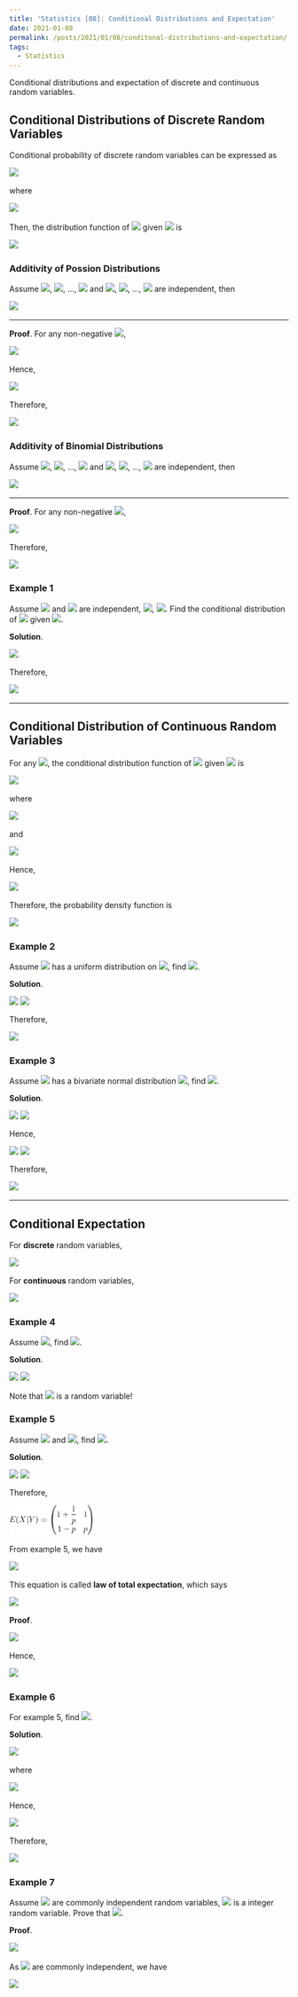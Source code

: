 ```yaml
---
title: 'Statistics [08]: Conditional Distributions and Expectation'
date: 2021-01-08
permalink: /posts/2021/01/08/conditonal-distributions-and-expectation/
tags:
  - Statistics
---
```


Conditional distributions and expectation of discrete and continuous random variables.

## Conditional Distributions of Discrete Random Variables
Conditional probability of discrete random variables can be expressed as 

<img src="https://render.githubusercontent.com/render/math?math=p_{i|j} = P(X=x_i|Y=y_j) = \dfrac{P(X=x_i, Y=y_j)}{P(Y=y_j)} = \dfrac{p_{ij}}{p_{.j}}">

where 

<img src="https://render.githubusercontent.com/render/math?math=P(Y=y_j) = p_{.j} = {\displaystyle \sum_{i=1}^\infty p_{ij}}">

Then, the distribution function of <img src="https://render.githubusercontent.com/render/math?math=X"> given <img src="https://render.githubusercontent.com/render/math?math=Y=y_j"> is 

<img src="https://render.githubusercontent.com/render/math?math=F(x|y_j) = {\displaystyle \sum_{x_i\leq x} P(X=x_i|Y=y_j)}">

### Additivity of Possion Distributions
Assume <img src="https://render.githubusercontent.com/render/math?math=X_1\sim P(\lambda_1)">, <img src="https://render.githubusercontent.com/render/math?math=X_2\sim P(\lambda_2)">, ..., <img src="https://render.githubusercontent.com/render/math?math=X_m\sim P(\lambda_m)"> and <img src="https://render.githubusercontent.com/render/math?math=X_1">, <img src="https://render.githubusercontent.com/render/math?math=X_2">, ..., <img src="https://render.githubusercontent.com/render/math?math=X_m"> are independent, then

<img src="https://render.githubusercontent.com/render/math?math=X_1 \%2B X_2 \%2B ... \%2B X_m \sim P(\lambda_1 \%2B \lambda_2 \%2B ... \%2B \lambda_m)">

---
__Proof__. For any non-negative <img src="https://render.githubusercontent.com/render/math?math=n">,

<img src="https://render.githubusercontent.com/render/math?math=P(X%2B Y = n) = {\displaystyle \sum_{k=0}^n P(X=k, Y=n-k) = \sum_{k=0}^nP(X=k)P(Y=n-k)}">

Hence,

<img src="https://render.githubusercontent.com/render/math?math=P(X%2B Y = n) = {\displaystyle \sum_{k=0}^n\dfrac{\lambda_1^k}{k!}e^{-\lambda_1}\dfrac{\lambda_2^{n-k}}{(n-k)!}e^{-\lambda_2}} = \dfrac{e^{-(\lambda_1 %2B \lambda_2)}}{n!}{\displaystyle \sum_{k=0}^n \dfrac{n!}{k!(n-k)!}\lambda_1^k\lambda_2^{n-k}} =  \dfrac{e^{-(\lambda_1 %2B \lambda_2)}}{n!}(\lambda_1%2B\lambda_2)^n">

Therefore,

<img src="https://render.githubusercontent.com/render/math?math=X%2B Y\sim P(\lambda_1 %2B \lambda_2)">

### Additivity of Binomial Distributions
Assume <img src="https://render.githubusercontent.com/render/math?math=X_1\sim B(n_1,p)">, <img src="https://render.githubusercontent.com/render/math?math=X_2\sim B(n_2,p)">, ..., <img src="https://render.githubusercontent.com/render/math?math=X_m\sim B(n_m,p)"> and <img src="https://render.githubusercontent.com/render/math?math=X_1">, <img src="https://render.githubusercontent.com/render/math?math=X_2">, ..., <img src="https://render.githubusercontent.com/render/math?math=X_m"> are independent, then

<img src="https://render.githubusercontent.com/render/math?math=X_1 \%2B X_2 \%2B ... \%2B X_m \sim B(n_1 \%2B n_1 \%2B ... \%2B n_m, p)">

---
__Proof__. For any non-negative <img src="https://render.githubusercontent.com/render/math?math=n">,

<img src="https://render.githubusercontent.com/render/math?math=P(X%2B Y = n) = {\displaystyle \sum_{k=0}^n \dbinom{n_1}{k}p^k(1-p)^{n_1-k}\dbinom{n_2}{n-k}p^{n-k}(1-p)^{n_2%2Bk-n} = \sum_{k=0}^n \dbinom{n}{n_1%2B n_2}p^n(1-p)^{n_2%2Bn_2-n}}">

Therefore,

<img src="https://render.githubusercontent.com/render/math?math=X%2B Y\sim B(n_1 %2B n_2, p)">

### Example 1
Assume <img src="https://render.githubusercontent.com/render/math?math=X"> and <img src="https://render.githubusercontent.com/render/math?math=Y"> are independent, <img src="https://render.githubusercontent.com/render/math?math=X\sim P(\lambda_1)">, <img src="https://render.githubusercontent.com/render/math?math=Y\sim P(\lambda_2)">. Find the conditional distribution of <img src="https://render.githubusercontent.com/render/math?math=X"> given <img src="https://render.githubusercontent.com/render/math?math=X%2B Y=n">.

__Solution__.

<img src="https://render.githubusercontent.com/render/math?math=P(X=k|X%2B Y=n) = \dfrac{P(X=k, Y=n-k)}{P(X%2B Y =n)} = \dfrac{ \dfrac{\lambda_1^k}{k!}e^{-\lambda_1}\dfrac{\lambda_2^{n-k}}{(n-k)!}e^{-\lambda_2}}{\dfrac{(\lambda_1 %2B \lambda_2)^n}{n!}e^{-(\lambda_1%2B\lambda_2)}} = \dbinom{n}{k}\dfrac{\lambda_1^k\lambda_2^{n-k}}{(\lambda_1%2B\lambda_2)^n}">

Therefore,


<img src="https://render.githubusercontent.com/render/math?math=P(X=k|X%2B Y=n) =B\left(n, \dfrac{\lambda_1}{\lambda_1 %2B \lambda_2} \right)">

---
## Conditional Distribution of Continuous Random Variables
For any <img src="https://render.githubusercontent.com/render/math?math=p_Y(y) > 0">, the conditional distribution function of <img src="https://render.githubusercontent.com/render/math?math=X"> given <img src="https://render.githubusercontent.com/render/math?math=Y=y"> is 

<img src="https://render.githubusercontent.com/render/math?math=F(x|y) = P(X\leq x| Y=y) = {\displaystyle \lim_{h\to 0}P(X\leq x|y\leq Y\leq Y%2B h) = \lim_{h\to 0}\dfrac{P(X\leq x, y \leq Y\leq y%2B h)}{P(y\leq Y \leq y%2B h)}}">

where 

<img src="https://render.githubusercontent.com/render/math?math={\displaystyle \lim_{h\to 0}P(X\leq x|y\leq Y\leq Y%2B h) = \lim_{h\to 0}\int_{-\infty}^x du\int_y^{y%2B h}p(u,v)dv = \lim_{h\to 0}\int_{-\infty}^x(p(u,y %2Bc_1h)h)du}">

and 

<img src="https://render.githubusercontent.com/render/math?math={\displaystyle \lim_{h\to 0}P(y\leq Y \leq y%2B h) = \lim_{h\to 0}\int_y^{y%2B h}p_Y(v)dv =\lim_{h\to 0} \int_y^{y %2B h}p_Y(y %2B c_2h)h}">

Hence,

<img src="https://render.githubusercontent.com/render/math?math=F(x|y) ={\displaystyle \dfrac{\int_{-\infty}^xp(u,y)du}{p_Y(y)} = \int_{-\infty}^x\dfrac{p(u,y)}{p_Y(y)}du}">

Therefore, the probability density function is 

<img src="https://render.githubusercontent.com/render/math?math=P(x|y) ={\displaystyle \dfrac{p(x,y)}{p_Y(y)} \sim p_{X|Y}(x|y)}">

### Example 2
Assume <img src="https://render.githubusercontent.com/render/math?math=(X,Y)"> has a uniform distribution on <img src="https://render.githubusercontent.com/render/math?math=G=\left\{ (x,y)%3B x^2 %2B y^2 \leq 1 \right\}">, find <img src="https://render.githubusercontent.com/render/math?math=p(x|y)">.

__Solution__.

<img src="https://render.githubusercontent.com/render/math?math=p(x, y) = \dfrac{1}{\pi}, x^2 %2B y^2 \leq 1">

<img src="https://render.githubusercontent.com/render/math?math=p_Y(y) = {\displaystyle \int_{-\infty}^{\infty}p(x,y)dx = \int_{-\sqrt{1-y^2}}^{\sqrt{1-y^2}}\dfrac{1}{\pi}dx = \dfrac{2}{\pi}\sqrt{1-y^2}, -1\leq y \leq 1}">

Therefore, 

<img src="https://render.githubusercontent.com/render/math?math=p(x|y) = \dfrac{p(x,y)}{p_Y(y)} = \dfrac{1}{2\sqrt{1-y^2}}, |y|\leq 1, x^2 %2B y^2 \leq 1">

### Example 3
Assume <img src="https://render.githubusercontent.com/render/math?math=(X,Y)"> has a bivariate normal distribution <img src="https://render.githubusercontent.com/render/math?math=N(\mu_1,\mu_2,\sigma_1^2,\sigma_2^2,\rho)">, find <img src="https://render.githubusercontent.com/render/math?math=p(y|x)">.

__Solution__.

<img src="https://render.githubusercontent.com/render/math?math=p(x, y) = \dfrac{1}{2\pi\sigma_1\sigma_2\sqrt{1-\rho^2}}\exp\left\{\dfrac{-1}{2(1-\rho^2)}\left[\dfrac{(x-\mu_1)^2}{\sigma_1^2} - 2\rho\dfrac{(x-\mu_1)(y-\mu_2)}{\sigma_1\sigma_2} %2B \dfrac{(y-\mu_2)^2}{\sigma_2^2}\right]\right\}">

<img src="https://render.githubusercontent.com/render/math?math=p_X(x) =  \dfrac{1}{\sqrt{2\pi}\sigma_1}\exp\left\{-\dfrac{(x-\mu_1)^2}{2\sigma_1^2}\right\}">

Hence,

<img src="https://render.githubusercontent.com/render/math?math=p(y|x) = \dfrac{1}{\sqrt{2\pi}\sigma_2\sqrt{1-\rho^2}}\exp\left\{\dfrac{-1}{2(1-\rho^2)}\left[\dfrac{(x-\mu_1)^2}{\sigma_1^2} - 2\rho\dfrac{(x-\mu_1)(y-\mu_2)}{\sigma_1\sigma_2} %2B \dfrac{(y-\mu_2)^2}{\sigma_2^2} - \dfrac{(1-\rho^2)(x-\mu_1)^2}{\sigma_1^2}\right]\right\}">

<img src="https://render.githubusercontent.com/render/math?math=p(y|x) = \dfrac{1}{\sqrt{2\pi}\sigma_2\sqrt{1-\rho^2}}\exp\left\{\dfrac{-1}{2\sigma_2^2(1-\rho^2)}\left[(y-\mu_2) - \rho\dfrac{\sigma_2}{\sigma_1}(x-\mu_1)\right]^2\right\}">

Therefore,

<img src="https://render.githubusercontent.com/render/math?math=p(y|x) \sim N\left( \mu_2 %2B \rho\dfrac{\sigma_2}{\sigma_1}(x-\mu_1), \sigma_2^2(1-\rho^2) \right)">

---
## Conditional Expectation
For __discrete__ random variables,

<img src="https://render.githubusercontent.com/render/math?math=E(X|Y=y) = {\displaystyle \sum_ix_iP(X=x_i|Y=y)}">

For __continuous__ random variables,

<img src="https://render.githubusercontent.com/render/math?math=E(X|Y=y) = {\displaystyle \int_{-\infty}^{\infty}xP(x|y)dx}">

### Example 4
Assume <img src="https://render.githubusercontent.com/render/math?math=X\sim Ge(\dfrad{1}{4})">, find <img src="https://render.githubusercontent.com/render/math?math=E(X|X>3)">.

__Solution__. 

<img src="https://render.githubusercontent.com/render/math?math=E(X|X>3) = {\displaystyle \sum_{k=1}^\infty (k%2B3)P(X=k%2B3|X>3) = \sum_{k=1}^\infty (k%2B3)P(X=k)}">

<img src="https://render.githubusercontent.com/render/math?math=E(X|X>3) =  {\displaystyle \sum_{k=1}^\infty kP(X=k) %2B \sum_{k=1}^\infty 3 P(X=k) = 4 %2B 3 = 7}">

Note that <img src="https://render.githubusercontent.com/render/math?math=E(X|Y)"> is a random variable!

### Example 5
Assume <img src="https://render.githubusercontent.com/render/math?math=X\sim Ge(p)"> and <img src="https://render.githubusercontent.com/render/math?math=\{Y=1,X=1%3BY=0,X>1\}">, find <img src="https://render.githubusercontent.com/render/math?math=E(X|Y)">.

__Solution__.

<img src="https://render.githubusercontent.com/render/math?math=E(X|Y=0) = E(X|X>1) = 1 %2B \dfrac{1}{p}, E(X|Y=0) = E(X|X=1) = 1">

<img src="https://render.githubusercontent.com/render/math?math=P(Y=1) = 0, P(Y=0) = 1-p">

Therefore, 

<img src="/images/statistics/ex2.png" alt="drawing" width="150"/>

From example 5, we have

<img src="https://render.githubusercontent.com/render/math?math=E(E(X|Y)) = (1 %2B \dfrac{1}{p})(1-p) %2B p = \dfrac{1}{p}">

This equation is called __law of total expectation__, which says

<img src="https://render.githubusercontent.com/render/math?math=E(E(X|Y)) E(X)">

__Proof__.

<img src="https://render.githubusercontent.com/render/math?math=E(X) = {\displaystyle \int_{-\infty}^\infty xp_x(x)dx = \int_{-\infty}^\infty x\int_{-\infty}^\infty p(x,y)dydx = \int_{-\infty}^\infty x\int_{-\infty}^\infty p_Y(y)p(x|y)dydx = \int_{-\infty}^\infty p_Y(y)dy\int_{-\infty}^\infty xp(x|y)dx}">

Hence,

<img src="https://render.githubusercontent.com/render/math?math=E(X) =  {\displaystyle \int_{-\infty}^\infty E(X|Y=y)p_Y(y)dy = E(E(X|Y))}">

### Example 6
For example 5, find <img src="https://render.githubusercontent.com/render/math?math=var(X)">.

__Solution__.

<img src="https://render.githubusercontent.com/render/math?math=E(X^2) = E(E(X^2|Y)) = P(X=1|)E(X^2|X=1) %2B P(X>1)E(X^2|X>1)">

where 

<img src="https://render.githubusercontent.com/render/math?math=E(X^2|X=1) = 1, E(X^2|X>1)=E((1%2BX)^2) = 1 %2B 2E(X) %2B E(X^2)">

Hence,

<img src="https://render.githubusercontent.com/render/math?math=E(X^2) = \dfrac{2}{p^2} - \dfrac{1}{p}">

Therefore,

<img src="https://render.githubusercontent.com/render/math?math=var(X) = E(X^2)-E^2(X) = \dfrac{1}{p^2} - \dfrac{1}{p}">

### Example 7
Assume <img src="https://render.githubusercontent.com/render/math?math=X_1,X_2,...,X_n"> are commonly independent random variables, <img src="https://render.githubusercontent.com/render/math?math=N"> is a integer random variable. Prove that 
<img src="https://render.githubusercontent.com/render/math?math=E{\displaystyle \left(  \sum_{k=1}^N X_k \right) = E(X_1)E(N)}">.

__Proof__.

<img src="https://render.githubusercontent.com/render/math?math=E{\displaystyle \left( \sum_{k=1}^N X_k \right) = E\left(  E\left( \sum_{k=1}^N X_k|N \right) \right) = \sum_{n=1}^\infty P(N=n)E\left(  \sum_{k=1}^N X_k|N=n \right)}">

As <img src="https://render.githubusercontent.com/render/math?math=X_1,X_2,...,X_n"> are commonly independent, we have 

<img src="https://render.githubusercontent.com/render/math?math=E{\displaystyle \left( \sum_{k=1}^N X_k \right) = \sum_{n=1}^\infty P(N=n)nE(X_1) = E(X_1)E(N)}">

